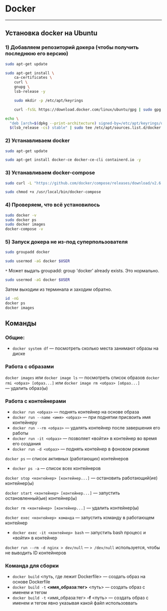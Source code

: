 # Docker
---------------------------------------------------
## Установка docker на Ubuntu
### 1) Добавляем репозиторий докера (чтобы получить последнюю его версию)
```bash
sudo apt-get update
```

```bash
sudo apt-get install \
    ca-certificates \
    curl \
    gnupg \
    lsb-release -y
```

```bash
    sudo mkdir -p /etc/apt/keyrings
```

```bash
    curl -fsSL https://download.docker.com/linux/ubuntu/gpg | sudo gpg --dearmor -o /etc/apt/keyrings/docker.gpg
```

```bash
echo \
  "deb [arch=$(dpkg --print-architecture) signed-by=/etc/apt/keyrings/docker.gpg] https://download.docker.com/linux/ubuntu \
  $(lsb_release -cs) stable" | sudo tee /etc/apt/sources.list.d/docker.list > /dev/null
```

### 2) Устанавливаем docker

```bash
sudo apt-get update
```

```bash
sudo apt-get install docker-ce docker-ce-cli containerd.io -y
```

### 3) Устанавливаем docker-compose

```bash
sudo curl -L "https://github.com/docker/compose/releases/download/v2.6.0/docker-compose-$(uname -s)-$(uname -m)" -o /usr/local/bin/docker-compose
```

```bash
sudo chmod +x /usr/local/bin/docker-compose
```

### 4) Проверяем, что всё установилось
```bash
sudo docker -v
sudo docker ps
sudo docker images
docker-compose -v
```

### 5) Запуск докера не из-под суперпользователя
```bash
sudo groupadd docker
```

```bash
sudo usermod -aG docker $USER
```
`*` Может выдать groupadd: group 'docker' already exists. Это нормально.

```bash
sudo usermod -aG docker $USER
```
Затем выходим из терминала и заходим обратно.

```bash
id -nG
docker ps
docker images
```

## Команды

### Общие:
- `docker system df` — посмотреть сколько места занимают образы на диске

### Работа с образами
`docker images` или `docker image ls` — посмотреть список образов
`docker rmi <образ> [образ...]` или `docker image rm <образ> [образ...]` — удалить образ(ы)

### Работа с контейнерами
- `docker run <образ>` — поднять контейнер на основе образа
- `docker run --name <имя> <образ>` — при поднятии присвоить имя контейнеру
- `docker run --rm <образ>` — удалять контейнер после завершения его работы
- `docker run -it <образ>` — позволяет «войти» в контейнер во время его создания
- `docker run -d <образ>` — поднять контейнер в фоновом режиме

`docker ps` — список активных (работающих) контейнеров
- `docker ps -a` — список всех контейнеров

`docker stop <контейнер> [контейнер...]` — остановить работающий(ие) контейнер(ы)

`docker start <контейнер> [контейнер...]` — запустить остановленный(ые) контейнер(ы)

`docker rm <контейнер> [контейнер...]` — удалить контейнер(ы)

`docker exec <контейнер> команда` — запустить команду в работающем контейнер
- `docker exec -it <контейнер> bash` — запустить bash процесс и «войти» в контейнер

`docker run --rm -d nginx > dev/null` — `> /dev/null` используется, чтобы не выводить ID контейнеров


### Команда для сборки
- `docker build` <путь, где лежит Dockerfile> — создать образ на основе Dockerfile
- `docker build -t` **<имя_образа:тег>** <путь> — создать образ с именем и тегом
- `docker build -t` <имя_образа:тег> **-f** <путь> — создать образ с именем и тегом явно указывая какой файл использоввать
